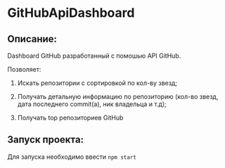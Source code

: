 # GitHubApiDashboard

## Описание:
Dashboard GitHub разработанный с помошью API GitHub. 

Позволяет:

1) Искать репозитории с сортировкой по кол-ву звезд;

2) Получать детальную информацию по репозиторию (кол-во звезд, дата последнего commit(а), ник владельца и т.д);

3) Получать top репозиториев GitHub

## Запуск проекта:

Для запуска необходимо ввести `npm start`

